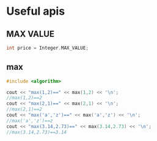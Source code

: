 # Useful apis

## MAX VALUE

```c++
int price = Integer.MAX_VALUE;

```

## max

```c++
#include <algorithm>

cout << "max(1,2)==" << max(1,2) << '\n'; 
//max(1,2)==2
cout << "max(2,1)==" << max(2,1) << '\n';  
//max(2,1)==2
cout << "max('a','z')==" << max('a','z') << '\n';  
//max('a','z')==z
cout << "max(3.14,2.73)==" << max(3.14,2.73) << '\n';  
//max(3.14,2.73)==3.14

```
